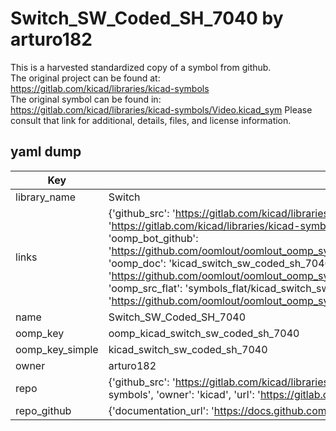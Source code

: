 # Switch_SW_Coded_SH_7040 by arturo182  
This is a harvested standardized copy of a symbol from github.  
The original project can be found at:  
https://gitlab.com/kicad/libraries/kicad-symbols  
The original symbol can be found in:
https://gitlab.com/kicad/libraries/kicad-symbols/Video.kicad_sym
Please consult that link for additional, details, files, and license information.  
## yaml dump  
| Key | Value |  
| --- | --- |  
| library_name | Switch |  
| links | {'github_src': 'https://gitlab.com/kicad/libraries/kicad-symbols/Video.kicad_sym', 'github_src_repo': 'https://gitlab.com/kicad/libraries/kicad-symbols', 'oomp_bot': 'kicad_switch_sw_coded_sh_7040/working', 'oomp_bot_github': 'https://github.com/oomlout/oomlout_oomp_symbol_bot/tree/main/kicad_switch_sw_coded_sh_7040/working', 'oomp_doc': 'kicad_switch_sw_coded_sh_7040/working', 'oomp_doc_github': 'https://github.com/oomlout/oomlout_oomp_symbol_doc/tree/main/kicad_switch_sw_coded_sh_7040/working', 'oomp_src_flat': 'symbols_flat/kicad_switch_sw_coded_sh_7040/working', 'oomp_src_flat_github': 'https://github.com/oomlout/oomlout_oomp_symbol_src/tree/main/kicad_switch_sw_coded_sh_7040/working'} |  
| name | Switch_SW_Coded_SH_7040 |  
| oomp_key | oomp_kicad_switch_sw_coded_sh_7040 |  
| oomp_key_simple | kicad_switch_sw_coded_sh_7040 |  
| owner | arturo182 |  
| repo | {'github_src': 'https://gitlab.com/kicad/libraries/kicad-symbols/Video.kicad_sym', 'name': 'libraries/kicad-symbols', 'owner': 'kicad', 'url': 'https://gitlab.com/kicad/libraries/kicad-symbols'} |  
| repo_github | {'documentation_url': 'https://docs.github.com/rest/repos/repos#get-a-repository', 'message': 'Not Found'} |  

